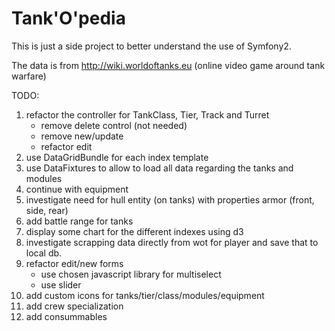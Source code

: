 Tank'O'pedia
========================

This is just a side project to better understand the use of Symfony2.

The data is from http://wiki.worldoftanks.eu (online video game around tank warfare)

TODO:

1. refactor the controller for TankClass, Tier, Track and Turret
     - remove delete control (not needed)
     - remove new/update
     - refactor edit
2. use DataGridBundle for each index template
3. use DataFixtures to allow to load all data regarding the tanks and modules
4. continue with equipment
5. investigate need for hull entity (on tanks) with properties armor (front, side, rear)
6. add battle range for tanks
7. display some chart for the different indexes using d3
8. investigate scrapping data directly from wot for player and save that to local db.
9. refactor edit/new forms
     - use chosen javascript library for multiselect
     - use slider
10. add custom icons for tanks/tier/class/modules/equipment
11. add crew specialization
12. add consummables
